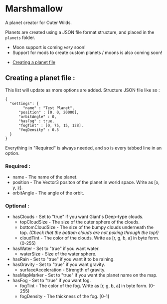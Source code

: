 # Marshmallow
A planet creator for Outer Wilds.

Planets are created using a JSON file format structure, and placed in the `planets` folder.

- Moon support is coming *very* soon!
- Support for mods to create custom planets / moons is also coming soon!

<!-- TOC -->

- [Creating a planet file](#creating-a-planet-file)

<!-- /TOC -->

## Creating a planet file :
This list will update as more options are added. Structure JSON file like so :
```
{
  "settings": {
    	"name" : "Test Planet",
      "position" : [0, 0, 20000],
      "orbitAngle" : 0,
      "hasFog" : true,
      "fogTint" : [0, 75, 15, 128],
      "fogDensity" : 0.5
  }
}
```
Everything in "Required" is always needed, and so is every tabbed line in an option.
### Required :
- name - The name of the planet.
- position - The Vector3 positon of the planet in world space. Write as \[x, y, z].
- orbitAngle - The angle of the orbit.

### Optional :
- hasClouds - Set to "true" if you want Giant's Deep-type clouds.
  - topCloudSize - The size of the outer sphere of the clouds.
  - bottomCloudSize - The size of the bumpy clouds underneath the top. *(Check that the bottom clouds are not poking through the top!)*
  - cloudTint - The color of the clouds. Write as \[r, g, b, a] in byte form. (0-255)
- hasWater - Set to "true" if you want water.
  - waterSize - Size of the water sphere.
- hasRain - Set to "true" if you want it to be raining.
- hasGravity - Set to "true" if you want gravity.
  - surfaceAcceleration - Strength of gravity.
- hasMapMarker - Set to "true" if you want the planet name on the map.
- hasFog - Set to "true" if you want fog.
  - fogTint - The color of the fog. Write as \[r, g, b, a] in byte form. (0-255)
  - fogDensity - The thickness of the fog. \[0-1]
